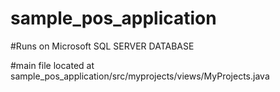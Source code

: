 # sample_pos_application
#Runs on Microsoft SQL SERVER DATABASE

#main file located at sample_pos_application/src/myprojects/views/MyProjects.java 
